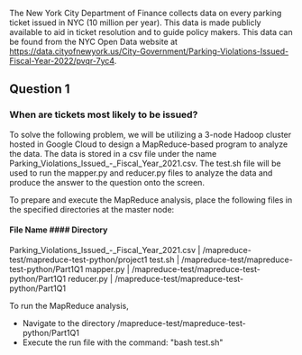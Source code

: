 The New York City Department of Finance collects data on every parking ticket issued in NYC (10 million per year). This data is made publicly available to aid in ticket resolution and to guide policy makers.
This data can be found from the NYC Open Data website at https://data.cityofnewyork.us/City-Government/Parking-Violations-Issued-Fiscal-Year-2022/pvqr-7yc4.

## Question 1
### When are tickets most likely to be issued?

To solve the following problem, we will be utilizing a 3-node Hadoop cluster hosted in Google Cloud to design a MapReduce-based program to analyze the data.
The data is stored in a csv file under the name Parking_Violations_Issued_-_Fiscal_Year_2021.csv.
The test.sh file will be used to run the mapper.py and reducer.py files to analyze the data and produce the answer to the question onto the screen.

To prepare and execute the MapReduce analysis, place the following files in the specified directories at the master node:

#### File Name                                      #### Directory
Parking_Violations_Issued_-_Fiscal_Year_2021.csv	  | /mapreduce-test/mapreduce-test-python/project1
test.sh							                                | /mapreduce-test/mapreduce-test-python/Part1Q1
mapper.py						                                | /mapreduce-test/mapreduce-test-python/Part1Q1
reducer.py						                              | /mapreduce-test/mapreduce-test-python/Part1Q1


To run the MapReduce analysis, 
  - Navigate to the directory /mapreduce-test/mapreduce-test-python/Part1Q1
  - Execute the run file with the command: "bash test.sh"
